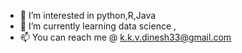 - 👀 I’m interested in python,R,Java
- 🌱 I’m currently learning data science ,
- 📫 You can reach me @ k.k.v.dinesh33@gmail.com

<!---
kkv-dinesh/kkv-dinesh is a ✨ special ✨ repository because its `README.md` (this file) appears on your GitHub profile.
You can click the Preview link to take a look at your changes.
--->
